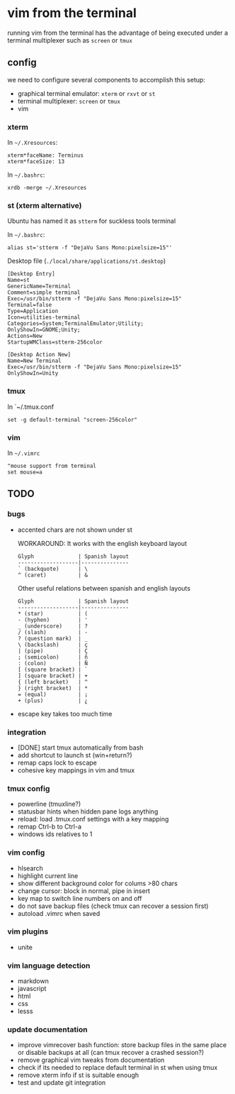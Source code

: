 vim from the terminal
=====================

running vim from the terminal has the advantage of being executed under a
terminal multiplexer such as `screen` or `tmux`

config
------

we need to configure several components to accomplish this setup:

*   graphical terminal emulator: `xterm` or `rxvt` or `st`
*   terminal multiplexer: `screen` or `tmux`
*   vim

### xterm

In `~/.Xresources`:

    xterm*faceName: Terminus
    xterm*faceSize: 13

In `~/.bashrc`:

    xrdb -merge ~/.Xresources

### st (xterm alternative)

Ubuntu has named it as `stterm` for suckless tools terminal

In `~/.bashrc`:

    alias st='stterm -f "DejaVu Sans Mono:pixelsize=15"'

Desktop file (`./local/share/applications/st.desktop`)

```
[Desktop Entry]
Name=st
GenericName=Terminal
Comment=simple terminal
Exec=/usr/bin/stterm -f "DejaVu Sans Mono:pixelsize=15"
Terminal=false
Type=Application
Icon=utilities-terminal
Categories=System;TerminalEmulator;Utility;
OnlyShowIn=GNOME;Unity;
Actions=New
StartupWMClass=stterm-256color

[Desktop Action New]
Name=New Terminal
Exec=/usr/bin/stterm -f "DejaVu Sans Mono:pixelsize=15"
OnlyShowIn=Unity
```

### tmux

In `~/.tmux.conf

    set -g default-terminal "screen-256color"

### vim

In `~/.vimrc`

    "mouse support from terminal
    set mouse=a

TODO
----

### bugs

*   accented chars are not shown under st

    WORKAROUND: It works with the english keyboard layout

        Glyph              | Spanish layout
        -------------------|---------------
        ` (backquote)      | \
        ^ (caret)          | &

    Other useful relations between spanish and english layouts

        Glyph              | Spanish layout
        -------------------|---------------
        * (star)           | (
        - (hyphen)         | '
        _ (underscore)     | ?
        / (slash)          | -
        ? (question mark)  | _
        \ (backslash)      | ç
        | (pipe)           | Ç
        ; (semicolon)      | ñ
        : (colon)          | Ñ
        [ (square bracket) | `
        ] (square bracket) | +
        { (left bracket)   | ^
        } (right bracket)  | *
        = (equal)          | ¡
        + (plus)           | ¿

*   escape key takes too much time

### integration

*   [DONE] start tmux automatically from bash
*   add shortcut to launch st (win+return?)
*   remap caps lock to escape
*   cohesive key mappings in vim and tmux

### tmux config

*   powerline (tmuxline?)
*   statusbar hints when hidden pane logs anything
*   reload: load .tmux.conf settings with a key mapping
*   remap Ctrl-b to Ctrl-a
*   windows ids relatives to 1

### vim config

*   hlsearch
*   highlight current line
*   show different background color for colums >80 chars
*   change cursor: block in normal, pipe in insert
*   key map to switch line numbers on and off
*   do not save backup files (check tmux can recover a session first)
*   autoload .vimrc when saved

### vim plugins

*   unite

### vim language detection

*   markdown
*   javascript
*   html
*   css
*   lesss

### update documentation

*   improve vimrecover bash function: store backup files in the same place or
    disable backups at all (can tmux recover a crashed session?)
*   remove graphical vim tweaks from documentation
*   check if its needed to replace default terminal in st when using tmux
*   remove xterm info if st is suitable enough
*   test and update git integration
